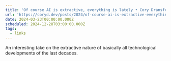 ```yaml
---
title: 'Of course AI is extractive, everything is lately • Cory Dransfeldt'
url: 'https://coryd.dev/posts/2024/of-course-ai-is-extractive-everything-is-lately/'
date: 2024-03-23T00:00:00.000Z
scheduled: 2024-12-28T03:00:00.000Z
tags:
  - links
---
```


An interesting take on the extractive nature of basically all technological developments of the last decades.
